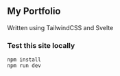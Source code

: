 ## My Portfolio
Written using TailwindCSS and Svelte

### Test this site locally
```
npm install
npm run dev
```